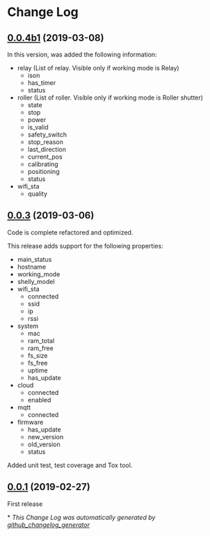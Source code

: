 # Change Log

## [0.0.4b1](https://github.com/marcogazzola/shelly-python/tree/0.0.4b1) (2019-03-08)

In this version, was added the following information:
* relay (List of relay. Visible only if working mode is Relay)
    * ison
    * has_timer
    * status
* roller (List of roller. Visible only if working mode is Roller shutter)
    * state
    * stop
    * power
    * is_valid
    * safety_switch
    * stop_reason
    * last_direction
    * current_pos
    * calibrating
    * positioning
    * status
* wifi_sta
    * quality


## [0.0.3](https://github.com/marcogazzola/shelly-python/tree/0.0.3) (2019-03-06)

Code is complete refactored and optimized.

This release adds support for the following properties:
* main_status
* hostname
* working_mode
* shelly_model
* wifi_sta
    * connected
    * ssid
    * ip
    * rssi
* system
    * mac
    * ram_total
    * ram_free
    * fs_size
    * fs_free
    * uptime
    * has_update
* cloud
    * connected
    * enabled
* mqtt
    * connected
* firmware
    * has_update
    * new_version
    * old_version
    * status

Added unit test, test coverage and Tox tool.

## [0.0.1](https://github.com/marcogazzola/shelly-python/tree/0.0.1) (2019-02-27)

First release


\* *This Change Log was automatically generated by [github_changelog_generator](https://github.com/skywinder/Github-Changelog-Generator)*
